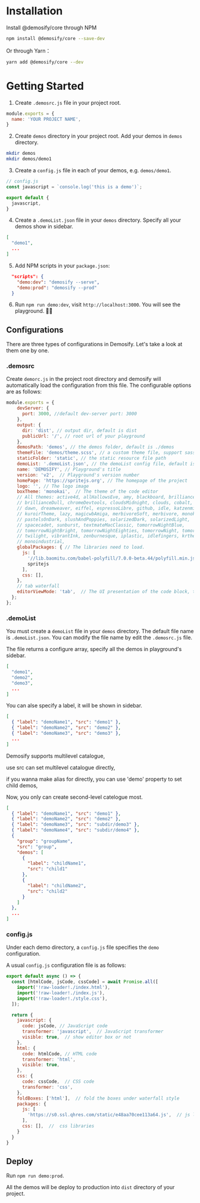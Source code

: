 # Installation

Install @demosify/core through NPM

```bash
npm install @demosify/core --save-dev
```

Or through Yarn：

```bash
yarn add @demosify/core --dev
```

# Getting Started

1. Create `.demosrc.js` file in your project root.

```js
module.exports = {
  name: 'YOUR PROJECT NAME',
}
```

2. Create `demos` directory in your project root. Add your demos in `demos` directory.

```bash
mkdir demos
mkdir demos/demo1
```

3. Create a `config.js` file in each of your demos, e.g. `demos/demo1`.

```js
// config.js
const javascript = `console.log('this is a demo')`;

export default {
  javascript,
}
```

4. Create a `.demoList.json` file in your `demos` directory. Specify all your demos show in sidebar. 

```json
[
  "demo1",
  ...
]
```

5. Add NPM scripts in your `package.json`:

```json
  "scripts": {
    "demo:dev": "demosify --serve",
    "demo:prod": "demosify --prod"
  }
```

6. Run `npm run demo:dev`, visit `http://localhost:3000`. You will see the playground. ✌🏻

## Configurations

There are three types of configurations in Demosify. Let's take a look at them one by one.

### .demosrc

Create `demorc.js` in the project root directory and demosify will automatically load the configuration from this file. The configurable options are as follows:

```js
module.exports = {
    devServer: {
      port: 3000, //default dev-server port: 3000
    },
    output: {
      dir: 'dist', // output dir, default is dist
      publicUrl: '/', // root url of your playground
    },
    demosPath: 'demos', // the demos folder, default is ./demos
    themeFile: 'demos/theme.scss', // a custom theme file, support sass
    staticFolder: 'static', // the static resource file path
    demoList: '.demoList.json', // the demoList config file, default is .demoList.json
    name: 'DEMOSIFY', // Playground's title
    version: 'v2',  // Playground's version number
    homePage: 'https://spritejs.org', // The homepage of the project
    logo: '', // The logo image
    boxTheme: 'monokai',  // The theme of the code editor
    // All themes: active4d, allHallowsEve, amy, blackboard, brillianceBlack,
    // brillianceDull, chromeDevtools, cloudsMidnight, clouds, cobalt,
    // dawn, dreamweaver, eiffel, espressoLibre, github, idle, katzenmilch,
    // kuroirTheme, lazy, magicwbAmiga, merbivoreSoft, merbivore, monokai,
    // pastelsOnDark, slushAndPoppies, solarizedDark, solarizedLight,
    // spacecadet, sunburst, textmateMacClassic, tomorrowNightBlue,
    // tomorrowNightBright, tomorrowNightEighties, tomorrowNight, tomorrow,
    // twilight, vibrantInk, zenburnesque, iplastic, idlefingers, krtheme,
    // monoindustrial,
    globalPackages: { // The libraries need to load.
      js: [ 
        '//lib.baomitu.com/babel-polyfill/7.0.0-beta.44/polyfill.min.js', 
        spritejs
      ],
      css: [],
    },
    // tab waterfall
    editorViewMode: 'tab',  // The UI presentation of the code block, tab or waterfall
  };
};
```

### .demoList

You must create a `demoList` file in your `demos` directory. The default file name is `.demoList.json`. You can modify the file name by edit the `.demosrc.js` file.

The file returns a configure array, specify all the demos in playground's sidebar.

```json
[
  "demo1",
  "demo2",
  "demo3",
  ...
]
```

You can alse specify a label, it will be shown in sidebar.

```json
[
  { "label": "demoName1", "src": "demo1" },
  { "label": "demoName2", "src": "demo2" },
  { "label": "demoName3", "src": "demo3" },
  ...
]
```

Demosify supports multilevel catalogue,

use src can set multilevel catalogue directly,

if you wanna make alias for directly, you can use 'demo' property to set child demos,

Now, you only can create second-level catelogue most.

```json
[
  { "label": "demoName1", "src": "demo1" },
  { "label": "demoName2", "src": "demo2" },
  { "label": "demoName3", "src": "subdir/demo3" },
  { "label": "demoName4", "src": "subdir/demo4" },
  { 
    "group": "groupName",
    "src": "group",
    "demos": [
      {
        "label": "childName1",
        "src": "child1"
      },
      {
        "label": "childName2",
        "src": "child2"
      }
    ]
  },
  ...  
]
```

### config.js

Under each demo directory, a `config.js` file specifies the `demo` configuration.

A usual `config.js` configuration file is as follows:

```js
export default async () => {
  const [htmlCode, jsCode, cssCode] = await Promise.all([
    import('!raw-loader!./index.html'),
    import('!raw-loader!./index.js'),
    import('!raw-loader!./style.css'),
  ]);

  return {
    javascript: {
      code: jsCode, // JavaScript code
      transformer: 'javascript',  // JavaScript transformer
      visible: true,  // show editor box or not
    },
    html: {
      code: htmlCode, // HTML code
      transformer: 'html',
      visible: true,
    },
    css: {
      code: cssCode,  // CSS code
      transformer: 'css',
    },
    foldBoxes: ['html'],  // fold the boxes under waterfall style
    packages: {
      js: [
        'https://s0.ssl.qhres.com/static/e48aa70cee113a64.js',  // js libraries
      ],
      css: [],  //  css libraries
    }
  }
}
```

## Deploy

Run `npm run demo:prod`.

All the demos will be deploy to production into `dist` directory of your project.
